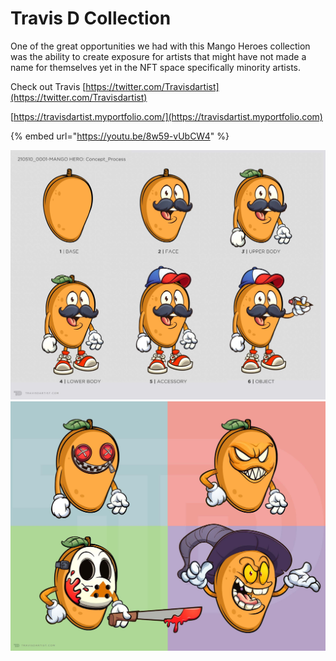 # Travis D Collection

One of the great opportunities we had with this Mango Heroes collection was the ability to create exposure for artists that might have not made a name for themselves yet in the NFT space specifically minority artists.

Check out Travis [https://twitter.com/Travisdartist](https://twitter.com/Travisdartist)

[https://travisdartist.myportfolio.com/](https://travisdartist.myportfolio.com)

{% embed url="https://youtu.be/8w59-vUbCW4" %}

![](../../.gitbook/assets/MH-Concept-Sheet.png)![](../../.gitbook/assets/MH-Concept-Halloween-r2.jpg)
